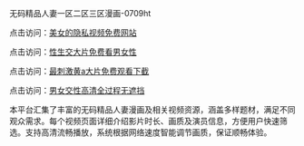 无码精品人妻一区二区三区漫画-0709ht

点击访问：<a href="https://heiliaoll4qsx.pages.dev">美女的隐私视频免费网站</a>

点击访问：<a href="https://heiliaowzu4ur.pages.dev">性生交大片免费看男女性</a>

点击访问：<a href="https://heiliaoe8ajia.pages.dev">最刺激黄a大片免费观看下截</a>

点击访问：<a href="https://heiliaozj3tjd.pages.dev">男女交性高清全过程无遮挡</a>

本平台汇集了丰富的无码精品人妻漫画及相关视频资源，涵盖多样题材，满足不同观众需求。每个视频页面详细介绍影片时长、画质及演员信息，方便用户快速筛选。支持高清流畅播放，系统根据网络速度智能调节画质，保证顺畅体验。

<span style="display:none;">[Canonical link](）</span>
